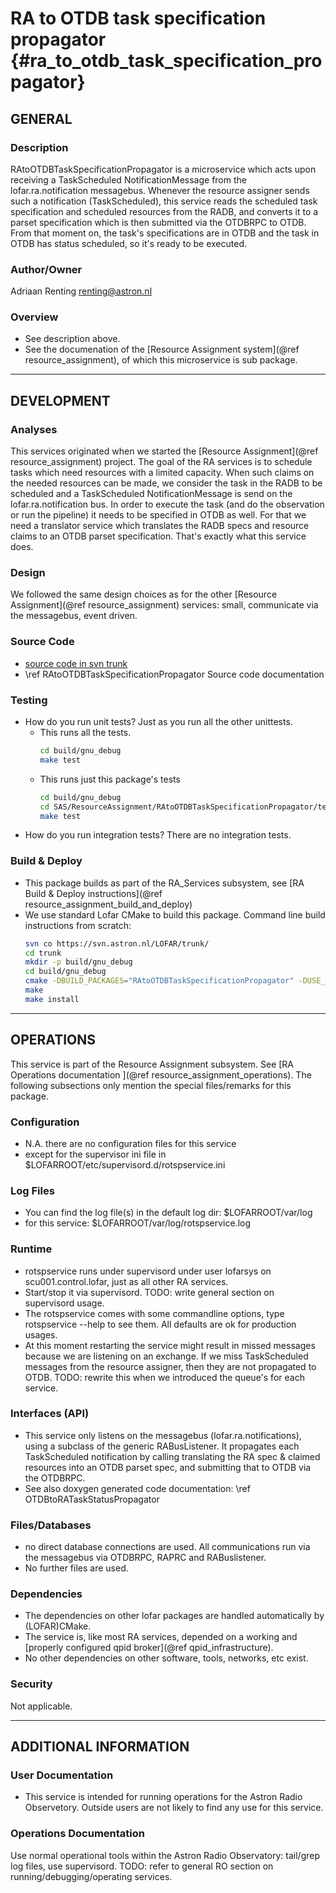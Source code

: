 # RA to OTDB task specification propagator {#ra_to_otdb_task_specification_propagator}

## GENERAL

### Description
RAtoOTDBTaskSpecificationPropagator is a microservice which acts upon receiving a TaskScheduled NotificationMessage from the lofar.ra.notification messagebus. Whenever the resource assigner sends such a notification (TaskScheduled), this service reads the scheduled task specification and scheduled resources from the RADB, and converts it to a parset specification which is then submitted via the OTDBRPC to OTDB. From that moment on, the task's specifications are in OTDB and the task in OTDB has status scheduled, so it's ready to be executed.


### Author/Owner
Adriaan Renting <renting@astron.nl>

### Overview
- See description above.
- See the documenation of the [Resource Assignment system](@ref resource_assignment), of which this microservice is sub package.

- - -

## DEVELOPMENT

### Analyses
This services originated when we started the [Resource Assignment](@ref resource_assignment) project. The goal of the RA services is to schedule tasks which need resources with a limited capacity. When such claims on the needed resources can be made, we consider the task in the RADB to be scheduled and a TaskScheduled NotificationMessage is send on the lofar.ra.notification bus. In order to execute the task (and do the observation or run the pipeline) it needs to be specified in OTDB as well. For that we need a translator service which translates the RADB specs and resource claims to an OTDB parset specification. That's exactly what this service does.

### Design
We followed the same design choices as for the other [Resource Assignment](@ref resource_assignment) services: small, communicate via the messagebus, event driven.

### Source Code
- [source code in svn trunk](https://svn.astron.nl/LOFAR/trunk/SAS/ResourceAssignment/RAtoOTDBTaskSpecificationPropagator)
- \ref RAtoOTDBTaskSpecificationPropagator Source code documentation

### Testing
- How do you run unit tests? Just as you run all the other unittests.
  -  This runs all the tests.
     ```bash
     cd build/gnu_debug
     make test
     ```
  - This runs just this package's tests
    ```bash
    cd build/gnu_debug
    cd SAS/ResourceAssignment/RAtoOTDBTaskSpecificationPropagator/test/
    make test
    ```
- How do you run integration tests? There are no integration tests.

### Build & Deploy
- This package builds as part of the RA_Services subsystem, see [RA Build & Deploy instructions](@ref resource_assignment_build_and_deploy)
- We use standard Lofar CMake to build this package. Command line build instructions from scratch:
  ```bash
  svn co https://svn.astron.nl/LOFAR/trunk/
  cd trunk
  mkdir -p build/gnu_debug
  cd build/gnu_debug
  cmake -DBUILD_PACKAGES="RAtoOTDBTaskSpecificationPropagator" -DUSE_LOG4CPLUS=OFF ../..
  make
  make install
  ```

- - -

## OPERATIONS
This service is part of the Resource Assignment subsystem. See [RA Operations documentation ](@ref resource_assignment_operations). The following subsections only mention the special files/remarks for this package.

### Configuration
- N.A. there are no configuration files for this service
- except for the supervisor ini file in $LOFARROOT/etc/supervisord.d/rotspservice.ini

### Log Files
- You can find the log file(s) in the default log dir: $LOFARROOT/var/log
- for this service: $LOFARROOT/var/log/rotspservice.log

### Runtime
- rotspservice runs under supervisord under user lofarsys on scu001.control.lofar, just as all other RA services.
- Start/stop it via supervisord. TODO: write general section on supervisord usage.
- The rotspservice comes with some commandline options, type rotspservice --help to see them. All defaults are ok for production usages.
- At this moment restarting the service might result in missed messages because we are listening on an exchange. If we miss TaskScheduled messages from the resource assigner, then they are not propagated to OTDB. TODO: rewrite this when we introduced the queue's for each service.

### Interfaces (API)
- This service only listens on the messagebus (lofar.ra.notifications), using a subclass of the generic RABusListener. It propagates each TaskScheduled notification by calling translating the RA spec & claimed resources into an OTDB parset spec, and submitting that to OTDB via the OTDBRPC.
- See also doxygen generated code documentation: \ref OTDBtoRATaskStatusPropagator

### Files/Databases
- no direct database connections are used. All communications run via the messagebus via OTDBRPC, RAPRC and RABuslistener.
- No further files are used.

### Dependencies
- The dependencies on other lofar packages are handled automatically by (LOFAR)CMake.
- The service is, like most RA services, depended on a working and [properly configured qpid broker](@ref qpid_infrastructure).
- No other dependencies on other software, tools, networks, etc exist.

### Security
Not applicable.

- - -

## ADDITIONAL INFORMATION

### User Documentation
- This service is intended for running operations for the Astron Radio Observetory. Outside users are not likely to find any use for this service.

### Operations Documentation

Use normal operational tools within the Astron Radio Observatory: tail/grep log files, use supervisord.
TODO: refer to general RO section on running/debugging/operating services.

